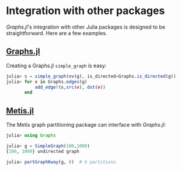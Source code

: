 # Integration with other packages

*Graphs.jl*'s integration with other Julia packages is designed to be straightforward. Here are a few examples.

## [Graphs.jl](http://github.com/JuliaLang/Graphs.jl)

Creating a Graphs.jl `simple_graph` is easy:

```julia
julia> s = simple_graph(nv(g), is_directed=Graphs.is_directed(g))
julia> for e in Graphs.edges(g)
           add_edge!(s,src(e), dst(e))
       end
```

## [Metis.jl](https://github.com/JuliaSparse/Metis.jl)

The Metis graph partitioning package can interface with *Graphs.jl*:

```julia
julia> using Graphs

julia> g = SimpleGraph(100,1000)
{100, 1000} undirected graph

julia> partGraphKway(g, 6)  # 6 partitions
```
